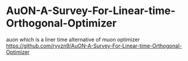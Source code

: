 # AuON-A-Survey-For-Linear-time-Orthogonal-Optimizer
auon which is a liner time alternative of muon optimizer
https://github.com/ryyzn9/AuON-A-Survey-For-Linear-time-Orthogonal-Optimizer
